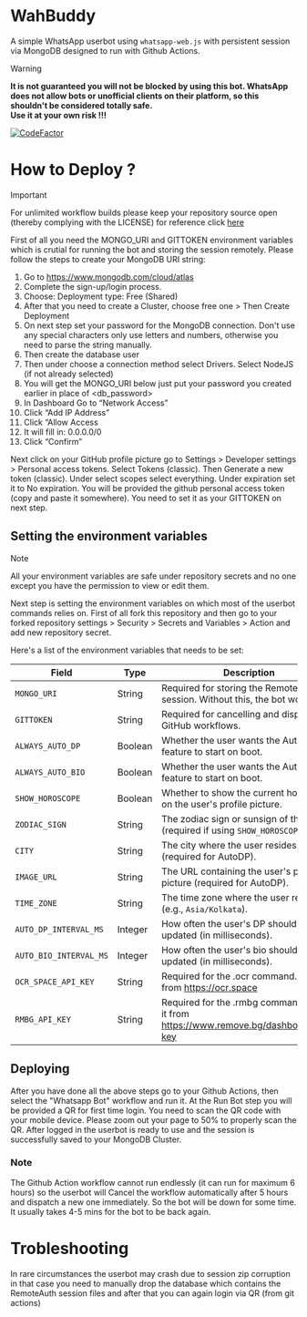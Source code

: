 # WahBuddy
A simple WhatsApp userbot using `whatsapp-web.js` with persistent session via MongoDB designed to run with Github Actions.

> [!WARNING]
> **It is not guaranteed you will not be blocked by using this bot. WhatsApp does not allow bots or unofficial clients on their platform, so this shouldn't be considered totally safe.<br>Use it at your own risk !!!**

[![CodeFactor](https://www.codefactor.io/repository/github/ayusc/wahbuddy/badge)](https://www.codefactor.io/repository/github/ayusc/wahbuddy)

# How to Deploy ?

> [!IMPORTANT]
> For unlimited workflow builds please keep your repository source open (thereby complying with the LICENSE) for reference click [here](https://github.com/orgs/community/discussions/26054)

First of all you need the MONGO_URI and GITTOKEN environment variables which is crutial for running the bot and storing the session remotely. Please follow the steps to create your MongoDB URI string:

1. Go to https://www.mongodb.com/cloud/atlas
2. Complete the sign-up/login process.
3. Choose: Deployment type: Free (Shared)
4. After that you need to create a Cluster, choose free one > Then Create Deployment
5. On next step set your password for the MongoDB connection. Don't use any special characters only use letters and numbers, otherwise you need to parse the string manually.
6. Then create the database user
7. Then under choose a connection method select Drivers. Select NodeJS (if not already selected)
8. You will get the MONGO_URI below just put your password you created earlier in place of <db_password>
9. In Dashboard Go to “Network Access”
10. Click “Add IP Address”
11. Click “Allow Access
12. It will fill in: 0.0.0.0/0
13. Click “Confirm”

Next click on your GitHub profile picture go to Settings > Developer settings > Personal access tokens.
Select Tokens (classic).
Then Generate a new token (classic).
Under select scopes select everything.
Under expiration set it to No expiration.
You will be provided the github personal access token (copy and paste it somewhere).
You need to set it as your GITTOKEN on next step.

## Setting the environment variables

> [!NOTE]
> All your environment variables are safe under repository secrets and no one except you have the permission to view or edit them.


Next step is setting the environment variables on which most of the userbot commands relies on.
First of all fork this repository and then go to your forked repository settings > Security > Secrets and Variables > Action and add new repository secret.

Here's a list of the environment variables that needs to be set:

| Field                  | Type    | Description                                                                   | Mandatory |
| ---------------------- | ------- | ----------------------------------------------------------------------------- | --------- |
| `MONGO_URI`            | String  | Required for storing the RemoteAuth session. Without this, the bot won't run. | Yes       |
| `GITTOKEN`             | String  | Required for cancelling and dispatching GitHub workflows.                     | Yes       |
| `ALWAYS_AUTO_DP`       | Boolean | Whether the user wants the AutoDP feature to start on boot.                   | No        |
| `ALWAYS_AUTO_BIO`      | Boolean | Whether the user wants the AutoBio feature to start on boot.                  | No        |
| `SHOW_HOROSCOPE`       | Boolean | Whether to show the current horoscope on the user's profile picture.          | No        |
| `ZODIAC_SIGN`          | String  | The zodiac sign or sunsign of the user (required if using `SHOW_HOROSCOPE`).  | No        |
| `CITY`                 | String  | The city where the user resides (required for AutoDP).                        | No        |
| `IMAGE_URL`            | String  | The URL containing the user's profile picture (required for AutoDP).          | No        |
| `TIME_ZONE`            | String  | The time zone where the user resides (e.g., `Asia/Kolkata`).                  | No        |
| `AUTO_DP_INTERVAL_MS`  | Integer | How often the user's DP should be updated (in milliseconds).                  | No        |
| `AUTO_BIO_INTERVAL_MS` | Integer | How often the user's bio should be updated (in milliseconds).                 | No        |
| `OCR_SPACE_API_KEY`    | String  | Required for the .ocr command. Obtain it from https://ocr.space               | Yes       |
| `RMBG_API_KEY`    | String  | Required for the .rmbg command. Obtain it from https://www.remove.bg/dashboard#api-key               | Yes       |


## Deploying

After you have done all the above steps go to your Github Actions, then select the "Whatsapp Bot" workflow and run it.
At the Run Bot step you will be provided a QR for first time login. You need to scan the QR code with your mobile device. Please zoom out your page to 50% to properly scan the QR.
After logged in the userbot is ready to use and the session is successfully saved to your MongoDB Cluster.

### Note

The Github Action workflow cannot run endlessly (it can run for maximum 6 hours) so the userbot will Cancel the workflow automatically after 5 hours and dispatch a new one immediately. So the bot will be down for some time. It usually takes 4-5 mins for the bot to be back again.

# Trobleshooting

In rare circumstances the userbot may crash due to session zip corruption in that case you need to manually drop the database which contains the RemoteAuth session files and after that you can again login via QR (from git actions)
